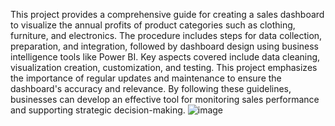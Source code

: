 This project provides a comprehensive guide for creating a sales dashboard to visualize the annual profits of product categories such as clothing, furniture, and electronics. The procedure includes steps for data collection, preparation, and integration, followed by dashboard design using business intelligence tools like Power BI. Key aspects covered include data cleaning, visualization creation, customization, and testing. This project  emphasizes the importance of regular updates and maintenance to ensure the dashboard's accuracy and relevance. By following these guidelines, businesses can develop an effective tool for monitoring sales performance and supporting strategic decision-making.
![image](https://github.com/user-attachments/assets/0b552629-a6eb-4350-b51a-8692986193ef)
